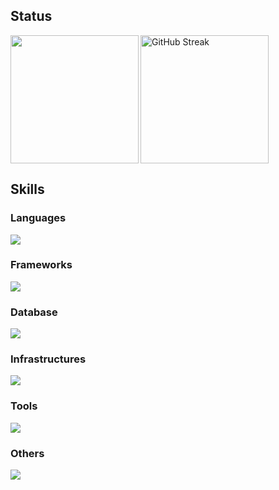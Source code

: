 <h2>Status</h2>
<a href="https://github.com/tocoteron">
  <img align="left" height="205px" src="https://github-readme-stats.vercel.app/api/top-langs/?username=Arata1202&layout=compact&langs_count=10&theme=tokyonight" />
</a>
<a href="https://git.io/streak-stats">
  <img height="205px" src="https://github-readme-streak-stats.herokuapp.com?user=Arata1202&theme=tokyonight&locale=ja" alt="GitHub Streak" />
</a>

<!-- <img alt="github stats" height="205px" src="https://github-readme-stats.vercel.app/api?username=Arata1202&theme=tokyonight&show_icons=ture" /> -->

<h2>Skills</h3>

<h3>Languages</h3>
<img src="https://skillicons.dev/icons?i=html,css,js,ts,php,dart,go,python" />

<h3>Frameworks</h3>
<img src="https://skillicons.dev/icons?i=react,next,vue,vuetify,laravel,flutter,tailwindcss" />

<h3>Database</h3>
<img src="https://skillicons.dev/icons?i=mysql,postgres,supabase,prisma" />

<h3>Infrastructures</h3>
<img src="https://skillicons.dev/icons?i=terraform,aws,gcp,docker,nginx,firebase,githubactions,vercel,cloudflare,netlify" />

<h3>Tools</h3>
<img src="https://skillicons.dev/icons?i=vscode,discord,notion,figma,vim,wordpress,apple,androidstudio,git,github" />

<h3>Others</h3>
<img src="https://skillicons.dev/icons?i=linux,raspberrypi,debian,ubuntu,sentry,vite" />
